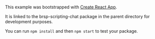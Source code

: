 This example was bootstrapped with [Create React App](https://github.com/facebook/create-react-app).

It is linked to the brsp-scripting-chat package in the parent directory for development purposes.

You can run `npm install` and then `npm start` to test your package.
